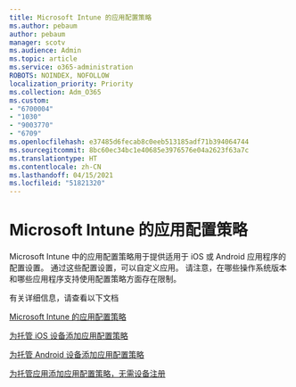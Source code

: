 ```yaml
---
title: Microsoft Intune 的应用配置策略
ms.author: pebaum
author: pebaum
manager: scotv
ms.audience: Admin
ms.topic: article
ms.service: o365-administration
ROBOTS: NOINDEX, NOFOLLOW
localization_priority: Priority
ms.collection: Adm_O365
ms.custom:
- "6700004"
- "1030"
- "9003770"
- "6709"
ms.openlocfilehash: e37485d6fecab8c0eeb513185adf71b394064744
ms.sourcegitcommit: 8bc60ec34bc1e40685e3976576e04a2623f63a7c
ms.translationtype: HT
ms.contentlocale: zh-CN
ms.lasthandoff: 04/15/2021
ms.locfileid: "51821320"
---
```

# <a name="app-configuration-policies-for-microsoft-intune"></a>Microsoft Intune 的应用配置策略

Microsoft Intune 中的应用配置策略用于提供适用于 iOS 或 Android 应用程序的配置设置。 通过这些配置设置，可以自定义应用。 请注意，在哪些操作系统版本和哪些应用程序支持使用配置策略方面存在限制。

有关详细信息，请查看以下文档

[Microsoft Intune 的应用配置策略](https://docs.microsoft.com/intune/app-configuration-policies-overview)  

[为托管 iOS 设备添加应用配置策略](https://docs.microsoft.com/intune/app-configuration-policies-use-ios)  

[为托管 Android 设备添加应用配置策略](https://docs.microsoft.com/intune/app-configuration-policies-use-android)

[为托管应用添加应用配置策略，无需设备注册](https://docs.microsoft.com/intune/app-configuration-policies-managed-app)
